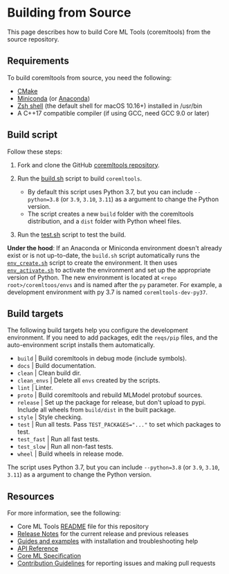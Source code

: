 Building from Source
====================

This page describes how to build Core ML Tools (coremltools) from the source repository.

## Requirements

To build coremltools from source, you need the following:

* [CMake](https://cmake.org/)
* [Miniconda](https://docs.conda.io/en/latest/miniconda.html) (or [Anaconda](https://www.anaconda.com/))
* [Zsh shell](http://zsh.sourceforge.net/) (the default shell for macOS 10.16+) installed in /usr/bin
* A C++17 compatible compiler (if using GCC, need GCC 9.0 or later)

## Build script

Follow these steps:

1. Fork and clone the GitHub [coremltools repository](https://github.com/apple/coremltools).

2. Run the [build.sh](scripts/build.sh) script to build `coremltools`.
	* By default this script uses Python 3.7, but you can include `--python=3.8` (or `3.9`, `3.10`, `3.11`) as a argument to change the Python version.
	* The script creates a new `build` folder with the coremltools distribution, and a `dist` folder with Python wheel files.

3. Run the [test.sh](scripts/test.sh) script to test the build.

**Under the hood**: If an Anaconda or Miniconda environment doesn't already exist or is not up-to-date, the `build.sh` script automatically runs the [`env_create.sh`](scripts/env_create.sh) script to create the environment. It then uses [`env_activate.sh`](scripts/env_activate.sh) to activate the environment and set up the appropriate version of Python. The new environment is located at `<repo root>/coremltoos/envs` and is named after the `py` parameter. For example, a development environment with py 3.7 is named `coremltools-dev-py37`.


## Build targets

The following build targets help you configure the development environment. If you need to add packages, edit the `reqs/pip` files, and the auto-environment script installs them automatically.


* `build` | Build coremltools in debug mode (include symbols).
* `docs` | Build documentation.
* `clean` | Clean build dir.
* `clean_envs` | Delete all `envs` created by the scripts.
* `lint` | Linter.
* `proto` | Build coremltools and rebuild MLModel protobuf sources.
* `release` | Set up the package for release, but don't upload to pypi. Include all wheels from `build/dist` in the built package.
* `style` | Style checking.
* `test` | Run all tests. Pass `TEST_PACKAGES="..."` to set which packages to test.
* `test_fast` | Run all fast tests.
* `test_slow` | Run all non-fast tests.
* `wheel` | Build wheels in release mode.

The script uses Python 3.7, but you can include `--python=3.8` (or `3.9`, `3.10`, `3.11`) as a argument to change the Python version.

## Resources

For more information, see the following:

* Core ML Tools [README](README.md) file for this repository
* [Release Notes](https://github.com/apple/coremltools/releases/) for the current release and previous releases
* [Guides and examples](https://coremltools.readme.io/) with installation and troubleshooting help
* [API Reference](https://apple.github.io/coremltools/index.html)
* [Core ML Specification](https://apple.github.io/coremltools/mlmodel/index.html)
* [Contribution Guidelines](CONTRIBUTING.md) for reporting issues and making pull requests
